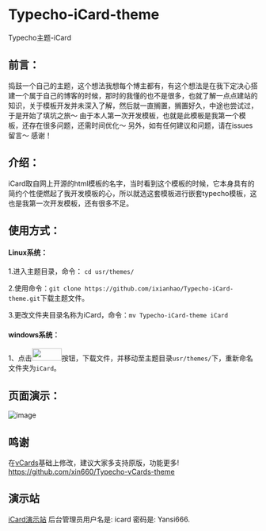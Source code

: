 # Typecho-iCard-theme
Typecho主题-iCard
## 前言：
捣鼓一个自己的主题，这个想法我想每个博主都有，有这个想法是在我下定决心搭建一个属于自己的博客的时候，那时的我懂的也不是很多，也就了解一点点建站的知识，关于模板开发并未深入了解，然后就一直搁置，搁置好久，中途也尝试过，于是开始了填坑之旅～ 由于本人第一次开发模板，也就是此模板是我第一个模板，还存在很多问题，还需时间优化～ 另外，如有任何建议和问题，请在issues留言～ 感谢！

## 介绍：
iCard取自网上开源的html模板的名字，当时看到这个模板的时候，它本身具有的简约个性便燃起了我开发模板的心，所以就选这套模板进行嵌套typecho模板，这也是我第一次开发模板，还有很多不足。

## 使用方式：
#### Linux系统：

1.进入主题目录，命令： `cd usr/themes/` 

2.使用命令：`git clone https://github.com/ixianhao/Typecho-iCard-theme.git`下载主题文件。

3.更改文件夹目录名称为iCard，命令：`mv Typecho-iCard-theme iCard`

#### windows系统：

1、点击<img src="https://user-images.githubusercontent.com/42532653/270278389-9e4efa38-90f5-4fee-9dc4-ddd6da91f795.png" style="width: 60px; height: 25px;">按钮，下载文件，并移动至主题目录`usr/themes/`下，重新命名文件夹为`iCard`。

## 页面演示：
![image](https://github.com/ixianhao/Typecho-iCard-theme/assets/42532653/85759b4f-5ad8-4ecc-83c4-41d78350f93d)

## 鸣谢
在[vCards](https://github.com/xin660/Typecho-vCards-theme)基础上修改，建议大家多支持原版，功能更多!  
https://github.com/xin660/Typecho-vCards-theme

## 演示站
[iCard演示站](https://icard.xug.cc)
后台管理员用户名是: icard
密码是: Yansi666.
